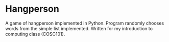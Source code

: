 # Hangperson
A game of hangperson implemented in Python. Program randomly chooses words from the simple list implemented. Written for my introduction to computing class (COSC101).

